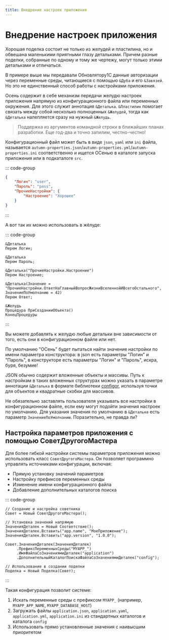 ```yaml
---
title: Внедрение настроек приложения
---
```


# Внедрение настроек приложения

Хорошая поделка состоит не только из желудей и пластилина, но и обвешана маленькими приятными глазу детальками. Причем разные поделки, собранные по одному и тому же чертежу, могут только этими детальками и отличаться.

В примере выше мы передавали Обновлятору1С данные авторизации через переменные среды, читающиеся с помощью `&Дуба` и его `&Завязей`. Но это не единственный способ работы с настройками приложения.

Осень содержит в себе механизм передачи желудю настроек приложения напрямую из конфигурационного файла или переменных окружения. Для этого служит аннотация `&Деталька`. `&Пластилин` помогает связать между собой несколько полноценных `&Желудей`, тогда как `&Деталька` налепляется сразу на нужный `&Желудь`.

> Поддержка из аргументов командной строки в ближайших планах разработки. Еще год-два и точно запилим, честно-честно!

Конфигурационный файл может быть в виде `json`, `yaml` или `ini` файла, называется `autumn-properties.json`/`autumn-properties.yml`/`autumn-properties.ini` соответственно и ищется ОСенью в каталоге запуска приложения или в подкаталоге `src`.

::: code-group

```json [autumn-properties.json]
{
    "Логин": "user",
    "Пароль": "pass",
    "ПрочиеНастройки": {
        "Настроение": "Хорошее"
    }
}
```

:::


А вот так их можно использовать в жёлуде:

::: code-group

```bsl [Классы/Обновлятор1С.os]
&Деталька
Перем Логин;

&Деталька
Перем Пароль;

&Деталька("ПрочиеНастройки.Настроение")
Перем Настроение;

&Деталька(Значение = "ПрочиеНастройки.ОтветНаГлавныйВопросЖизниВселеннойИВсегоОстального", ЗначениеПоУмолчанию = 42)
Перем Ответ;

&Желудь
Процедура ПриСозданииОбъекта()
КонецПроцедуры
```

:::

Вы можете добавлять к желудю любые детальки вне зависимости от того, есть они в конфигурационном файле или нет.

По умолчанию "ОСень" будет пытаться найти значение настройки по имени параметра конструктора: в json есть параметры "Логин" и "Пароль", в конструкторе есть параметры "Логин" и "Пароль", искра, буря, безумие!

JSON обычно содержит вложенные объекты и массивы. Путь к настройкам в таких вложенных структурах можно указать в параметре аннотации `&Деталька` в формате библиотеки [configor](https://github.com/khorevaa/configor), используя точки для объектов и квадратные скобки для массивов.

Не обязательно заставлять пользователя указывать все настройки в конфигурационном файле, если ему могут подойти значения настроек по умолчанию. Для указания значения по умолчанию в `&Детальке` есть параметр `ЗначениеПоУмолчанию`. Поразительно, не правда ли?

## Настройка параметров приложения с помощью СоветДругогоМастера

Для более гибкой настройки системы параметров приложения можно использовать класс `СоветДругогоМастера`. Он позволяет программно управлять источниками конфигурации, включая:

- Прямую установку значений параметров
- Настройку префиксов переменных среды
- Изменение имени конфигурационного файла
- Добавление дополнительных каталогов поиска

::: code-group

```bsl [Настройка конфигурации]
// Создание и настройка советника
Совет = Новый СоветДругогоМастера();

// Установка значений напрямую
ЗначенияДеталек = Новый Соответствие();
ЗначенияДеталек.Вставить("app.name", "МоеПриложение");
ЗначенияДеталек.Вставить("app.version", "1.0.0");

Совет.ЗначенияДеталек(ЗначенияДеталек)
     .ПрефиксПеременныхСреды("MYAPP_")
     .ИмяФайлаСоЗначениямиДеталек("application")
     .ДополнительныйКаталогПоискаФайлаСоЗначениямиДеталек("config");

// Использование в создании поделки
Поделка = Новый Поделка(Совет);
```

:::

Такая конфигурация позволит системе:
1. Искать переменные среды с префиксом `MYAPP_` (например, `MYAPP_APP_NAME`, `MYAPP_DATABASE_HOST`)
2. Загружать файлы `application.json`, `application.yaml`, `application.yml`, `application.ini` из стандартных каталогов и каталога `config`
3. Использовать прямо установленные значения с наивысшим приоритетом
